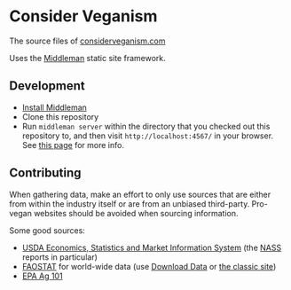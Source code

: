 # Consider Veganism

The source files of [considerveganism.com](http://considerveganism.com)

Uses the [Middleman](https://middlemanapp.com/) static site framework.

## Development

* [Install Middleman](https://middlemanapp.com/basics/install/)
* Clone this repository
* Run `middleman server` within the directory that you checked out this repository to, and then visit `http://localhost:4567/` in your browser. See [this page](https://middlemanapp.com/basics/development_cycle/) for more info.

## Contributing

When gathering data, make an effort to only use sources that are either from within the industry itself or are from an unbiased third-party. Pro-vegan websites should be avoided when sourcing information.

Some good sources:

 * [USDA Economics, Statistics and Market Information System](http://usda.mannlib.cornell.edu/MannUsda/homepage.do) (the [NASS](http://usda.mannlib.cornell.edu/MannUsda/browseAgency.do?agency=nass) reports in particular)
 * [FAOSTAT](http://faostat.fao.org) for world-wide data (use [Download Data](http://faostat3.fao.org/download/Q/QL/E) or [the classic site](http://faostat.fao.org/site/569/default.aspx#ancor))
 * [EPA Ag 101](http://www.epa.gov/oecaagct/ag101/index.html)